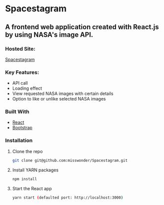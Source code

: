 # Spacestagram

## A frontend web application created with React.js by using NASA's image API. 

### Hosted Site:
[Spacestagram](https://epic-allen-065f74.netlify.app/)


### Key Features:
- API call
- Loading effect
- View requested NASA images with certain details
- Option to like or unlike selected NASA images


### Built With

- [React](https://reactjs.org/)
- [Bootstrap](https://getbootstrap.com/docs/5.1/getting-started/introduction/)


### Installation

1. Clone the repo
   ```sh
   git clone git@github.com:misswonder/Spacestagram.git
   ```
2. Install YARN packages
   ```sh
   npm install
   ```
3. Start the React app
   ```sh
   yarn start (defaulted port: http://localhost:3000)
   ```
   
